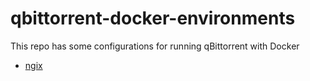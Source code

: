 # qbittorrent-docker-environments

This repo has some configurations for running qBittorrent with Docker

* [ngix](nginx/)
